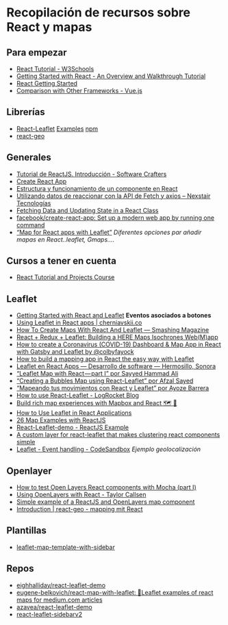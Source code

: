 # Recopilación de recursos sobre React y mapas

## Para empezar
- [React Tutorial - W3Schools](https://www.w3schools.com/REACT/default.asp)
- [Getting Started with React - An Overview and Walkthrough Tutorial](https://www.taniarascia.com/getting-started-with-react/)
- [React Getting Started](https://reactjs.org/docs/getting-started.html)
- [Comparison with Other Frameworks - Vue.js](https://es.vuejs.org/v2/guide/comparison.html)

## Librerías
- [React-Leaflet](https://react-leaflet.js.org/en/) [Examples](https://react-leaflet.js.org/docs/en/examples) [npm](https://www.npmjs.com/package/react-leaflet)
- [react-geo](https://www.npmjs.com/package/@terrestris/react-geo)

## Generales
- [Tutorial de ReactJS. Introducción - Software Crafters](https://softwarecrafters.io/react/tutorial-react-js-introduccion/)
- [Create React App](https://create-react-app.dev/docs/getting-started/)
- [Estructura y funcionamiento de un componente en React](https://carlosazaustre.es/estructura-de-un-componente-en-react)
- [Utilizando datos de reaccionar con la API de Fetch y axios – Nexstair Tecnologías](https://nexstair.com/using-data-in-react-with-the-fetch-api-and-axios/?lang=es)
- [Fetching Data and Updating State in a React Class](https://www.pluralsight.com/guides/fetching-data-updating-state-react-class)
- [facebook/create-react-app: Set up a modern web app by running one command](https://github.com/facebook/create-react-app)
- [“Map for React apps with Leaflet”](https://link.medium.com/hnOVgqt8u5) *Diferentes opciones par añadir mapas en React..leaflet, Gmaps....*

## Cursos a tener en cuenta
- [React Tutorial and Projects Course](https://www.udemy.com/course/react-tutorial-and-projects-course/?ranMID=39197&ranEAID=OHRBJGveF2s&ranSiteID=OHRBJGveF2s-7J5siV9M9OhKT59d6p19nQ&LSNPUBID=OHRBJGveF2s)


## Leaflet
- [Getting Started with React and Leaflet](https://www.azavea.com/blog/2016/12/05/getting-started-with-react-and-leaflet/) **Eventos asociados a botones**
- [Using Leaflet in React apps | cherniavskii.co](https://cherniavskii.com/using-leaflet-in-react-apps/)
- [How To Create Maps With React And Leaflet — Smashing Magazine](https://www.smashingmagazine.com/2020/02/javascript-maps-react-leaflet/)
- [React + Redux + Leaflet: Building a HERE Maps Isochrones Web(M)app](https://gis-ops.com/react-redux-leaflet-building-a-here-maps-isochrones-webmapp/)
- [How to create a Coronavirus (COVID-19) Dashboard & Map App in React with Gatsby and Leaflet by 
@colbyfayock](https://www.freecodecamp.org/news/how-to-create-a-coronavirus-covid-19-dashboard-map-app-in-react-with-gatsby-and-leaflet/)
- [How to build a mapping app in React the easy way with Leaflet](https://www.freecodecamp.org/news/easily-spin-up-a-mapping-app-in-react-with-leaflet/)
- [Leaflet en React Apps — Desarrollo de software — Hermosillo, Sonora](https://rosolutions.com.mx/blog/index.php/2018/11/26/leaflet-en-react-apps/)
- [“Leaflet Map with React — part I” por Sayyed Hammad Ali](https://link.medium.com/tG1m1awLQ4)
- [“Creating a Bubbles Map using React-Leaflet” por Afzal Sayed](https://link.medium.com/LZe3qIhLQ4)
- [“Mapeando tus movimientos con React y Leaflet” por Ayoze Barrera](https://link.medium.com/xVBYYcnKQ4)
- [How to use React-Leaflet - LogRocket Blog](https://blog.logrocket.com/how-to-use-react-leaflet/)
- [Build rich map experiences with Mapbox and React 🗺 🚀](https://codeburst.io/build-rich-map-experiences-with-mapbox-and-react-fa13d2c814de)
- [How to Use Leaflet in React Applications](https://morioh.com/p/d339f90518c1)
- [26 Map Examples with ReactJS](https://react.rocks/tag/Map)
- [React-Leaflet-demo - ReactJS Example](https://react.rocks/example/React-Leaflet-demo)
- [A custom layer for react-leaflet that makes clustering react components simple](https://reactjsexample.com/a-custom-layer-for-react-leaflet-that-makes-plotting-and-clustering-react-components-simple/amp/)
- [Leaflet - Event handling - CodeSandbox](https://codesandbox.io/embed/n9lpjj7j9j?codemirror=1) *Ejemplo  geolocalización*


## Openlayer
- [How to test Open Layers React components with Mocha (part I)](https://link.medium.com/5hpnKlvwe5)
- [Using OpenLayers with React - Taylor Callsen](https://taylor.callsen.me/using-reactflux-with-openlayers-3-and-other-third-party-libraries/)
- [Simple example of a ReactJS and OpenLayers map component](https://dominoc925.blogspot.com/2019/10/simple-example-of-reactjs-and.html?m=1)
- [Introduction | react-geo - mapping mit React](https://terrestris.github.io/react-geo-ws/index.html)

## Plantillas

- [leaflet-map-template-with-sidebar](https://github.com/vannizhang/leaflet-map-template-with-sidebar/blob/master/README.md)

## Repos
- [eighhalliday/react-leaflet-demo](https://github.com/leighhalliday/react-leaflet-demo)
- [eugene-belkovich/react-map-with-leaflet: 🌱Leaflet examples of react maps for medium.com articles
](https://github.com/eugene-belkovich/react-map-with-leaflet)
- [azavea/react-leaflet-demo](https://github.com/azavea/react-leaflet-demo)
- [react-leaflet-sidebarv2](https://github.com/condense/react-leaflet-sidebarv2/blob/master/README.md)